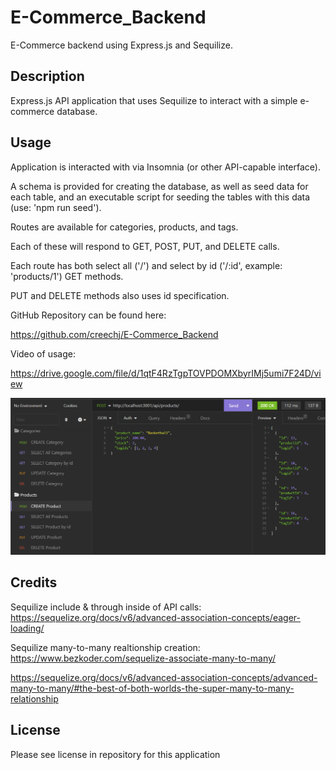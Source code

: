 # E-Commerce_Backend
E-Commerce backend using Express.js and Sequilize.

## Description  

Express.js API application that uses Sequilize to interact with a simple e-commerce database.

## Usage  

Application is interacted with via Insomnia (or other API-capable interface).

A schema is provided for creating the database, as well as seed data for each table, and an executable script for seeding the tables with this data (use: 'npm run seed').

Routes are available for categories, products, and tags.

Each of these will respond to GET, POST, PUT, and DELETE calls.

Each route has both select all ('/') and select by id ('/:id', example: 'products/1') GET methods.

PUT and DELETE methods also uses id specification.


GitHub Repository can be found here:

https://github.com/creechj/E-Commerce_Backend

Video of usage:  

https://drive.google.com/file/d/1qtF4RzTgpTOVPDOMXbyrIMj5umi7F24D/view


![Screenshot of Application](./assets/E-Commerce_Database_Screenshot.png)


## Credits

Sequilize include & through inside of API calls:  
https://sequelize.org/docs/v6/advanced-association-concepts/eager-loading/


Sequilize many-to-many realtionship creation:  
https://www.bezkoder.com/sequelize-associate-many-to-many/  

https://sequelize.org/docs/v6/advanced-association-concepts/advanced-many-to-many/#the-best-of-both-worlds-the-super-many-to-many-relationship


## License

Please see license in repository for this application